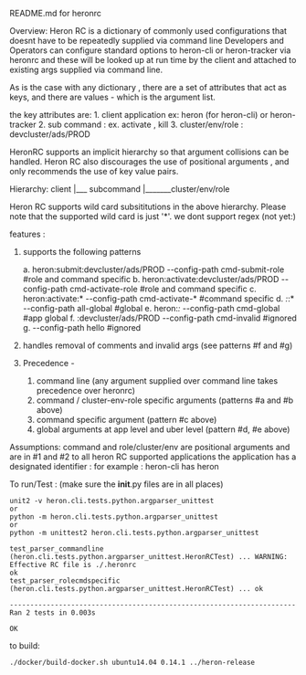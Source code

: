 README.md for heronrc


Overview:
Heron RC is a dictionary of commonly used configurations that doesnt have to be repeatedly supplied via command line
Developers and Operators can configure standard options to heron-cli or heron-tracker via heronrc  and these will be looked up at run time by the client and attached to existing args supplied via command line.

As is the case with any dictionary , there are a set of attributes that act as  keys, and there are values - which is the argument list.

the key attributes are:
	1. client application ex: heron (for heron-cli) or heron-tracker 
	2. sub command : ex. activate , kill
	3. cluster/env/role : devcluster/ads/PROD


HeronRC supports an implicit hierarchy so that argument collisions can be handled. 
Heron RC also discourages the use of positional arguments , and only recommends the use of key value pairs.

Hierarchy:
	client 
	   |___ subcommand
	   			|_______cluster/env/role

Heron RC supports wild card subsititutions in the above hierarchy. Please note that the supported wild card is just '*'. we dont support regex (not yet:)


features :

1. supports the following patterns

	a. heron:submit:devcluster/ads/PROD --config-path cmd-submit-role   #role and command specific
	b. heron:activate:devcluster/ads/PROD --config-path cmd-activate-role   #role and command specific
	c. heron:activate:* --config-path cmd-activate-*                   #command specific
	d. *:*:* --config-path all-global   #global
	e. heron:*:* --config-path cmd-global    #app global
	f. :devcluster/ads/PROD --config-path cmd-invalid     #ignored
	g. --config-path hello   #ignored

2. handles removal of comments and invalid args (see patterns #f and #g)

3. Precedence - 
	1. command line  (any argument supplied over command line takes precedence over heronrc)
	2. command / cluster-env-role specific arguments (patterns #a and #b above)
	3. command specific argument (pattern #c above)
	4. global arguments at app level and uber level (pattern #d, #e above)



Assumptions:
command and role/cluster/env are positional arguments and are in #1 and #2 to all heron RC supported applications
the application has a designated identifier :
	for example : heron-cli  has heron



To run/Test : (make sure the __init__.py files are in all places)


``````
unit2 -v heron.cli.tests.python.argparser_unittest
or 
python -m heron.cli.tests.python.argparser_unittest
or 
python -m unittest2 heron.cli.tests.python.argparser_unittest

``````
```````
test_parser_commandline (heron.cli.tests.python.argparser_unittest.HeronRCTest) ... WARNING: Effective RC file is ./.heronrc
ok
test_parser_rolecmdspecific (heron.cli.tests.python.argparser_unittest.HeronRCTest) ... ok

----------------------------------------------------------------------
Ran 2 tests in 0.003s

OK

````````
to build:
`````
./docker/build-docker.sh ubuntu14.04 0.14.1 ../heron-release
`````



